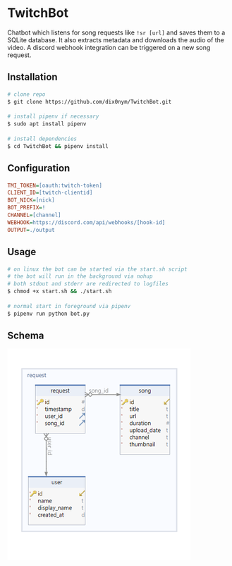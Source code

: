 # TwitchBot

Chatbot which listens for song requests like `!sr [url]` and saves them
to a SQLite database. It also extracts metadata and downloads the audio
of the video. A discord webhook integration can be triggered on a new song request.

## Installation

```bash
# clone repo
$ git clone https://github.com/dix0nym/TwitchBot.git

# install pipenv if necessary
$ sudo apt install pipenv

# install dependencies
$ cd TwitchBot && pipenv install
```

## Configuration

```ini
TMI_TOKEN=[oauth:twitch-token]
CLIENT_ID=[twitch-clientid]
BOT_NICK=[nick]
BOT_PREFIX=!
CHANNEL=[channel]
WEBHOOK=https://discord.com/api/webhooks/[hook-id]
OUTPUT=./output
```

## Usage

```bash
# on linux the bot can be started via the start.sh script
# the bot will run in the background via nohup
# both stdout and stderr are redirected to logfiles
$ chmod +x start.sh && ./start.sh

# normal start in foreground via pipenv
$ pipenv run python bot.py
```

## Schema

![schema](schema/schema.png)
